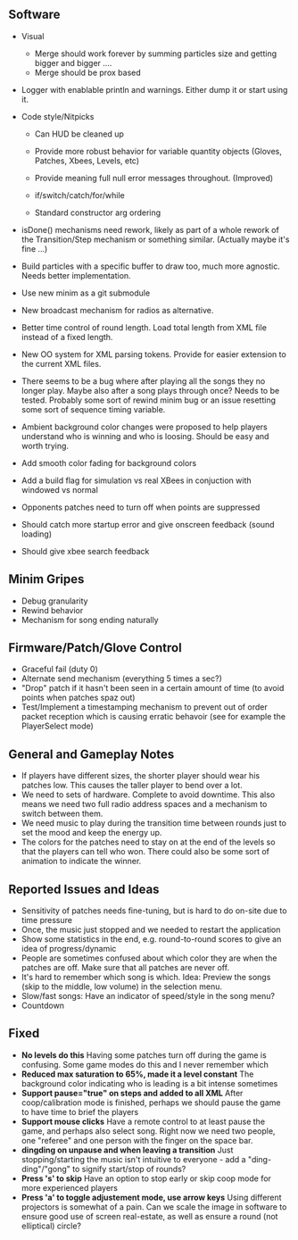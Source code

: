 Software
-----------------------------
* Visual
	* Merge should work forever by summing particles size and getting bigger and bigger ....
	* Merge should be prox based

* Logger with enablable println and warnings. Either dump it or start using it.

* Code style/Nitpicks
	* Can HUD be cleaned up

	* Provide more robust behavior for variable quantity objects (Gloves, Patches, Xbees, Levels, etc)
	* Provide meaning full null error messages throughout. (Improved)

	* if/switch/catch/for/while
	* Standard constructor arg ordering

* isDone() mechanisms need rework, likely as part of a whole rework of the Transition/Step mechanism or something similar. (Actually maybe it's fine ...)
* Build particles with a specific buffer to draw too, much more agnostic. Needs better implementation.
* Use new minim as a git submodule
* New broadcast mechanism for radios as alternative.
* Better time control of round length. Load total length from XML file instead of a fixed length.
* New OO system for XML parsing tokens. Provide for easier extension to the current XML files.
* There seems to be a bug where after playing all the songs they no longer play. Maybe also after a song plays through once? Needs to be tested. Probably some sort of rewind minim bug or an issue resetting some sort of sequence timing variable.
* Ambient background color changes were proposed to help players understand who is winning and who is loosing. Should be easy and worth trying.
* Add smooth color fading for background colors
* Add a build flag for simulation vs real XBees in conjuction with windowed vs normal
* Opponents patches need to turn off when points are suppressed

* Should catch more startup error and give onscreen feedback (sound loading)
* Should give xbee search feedback

Minim Gripes
-----------------------------
* Debug granularity
* Rewind behavior
* Mechanism for song ending naturally

Firmware/Patch/Glove Control
-----------------------------
* Graceful fail (duty 0)
* Alternate send mechanism (everything 5 times a sec?)
* "Drop" patch if it hasn't been seen in a certain amount of time (to avoid points when patches spaz out)
* Test/Implement a timestamping mechanism to prevent out of order packet reception which is causing erratic behavoir (see for example the PlayerSelect mode)

General and Gameplay Notes
-----------------------------
* If players have different sizes, the shorter player should wear his patches low. This causes the taller player to bend over a lot.
* We need to sets of hardware. Complete to avoid downtime. This also means we need two full radio address spaces and a mechanism to switch between them.
* We need music to play during the transition time between rounds just to set the mood and keep the energy up.
* The colors for the patches need to stay on at the end of the levels so that the players can tell who won. There could also be some sort of animation to indicate the winner.

Reported Issues and Ideas
-----------------------------
* Sensitivity of patches needs fine-tuning, but is hard to do on-site due to time pressure
* Once, the music just stopped and we needed to restart the application
* Show some statistics in the end, e.g. round-to-round scores to give an idea of progress/dynamic
* People are sometimes confused about which color they are when the patches are off. Make sure that all patches are never off.
* It's hard to remember which song is which. Idea: Preview the songs (skip to the middle, low volume) in the selection menu.
* Slow/fast songs: Have an indicator of speed/style in the song menu?
* Countdown

Fixed
-----------------------------
* **No levels do this** Having some patches turn off during the game is confusing. Some game modes do this and I never remember which
* **Reduced max saturation to 65%, made it a level constant** The background color indicating who is leading is a bit intense sometimes
* **Support pause="true" on steps and added to all XML** After coop/calibration mode is finished, perhaps we should pause the game to have time to brief the players
* **Support mouse clicks** Have a remote control to at least pause the game, and perhaps also select song. Right now we need two people, one "referee" and one person with the finger on the space bar.
* **dingding on unpause and when leaving a transition** Just stopping/starting the music isn't intuitive to everyone - add a "ding-ding"/"gong" to signify start/stop of rounds?
* **Press 's' to skip** Have an option to stop early or skip coop mode for more experienced players
* **Press 'a' to toggle adjustement mode, use arrow keys** Using different projectors is somewhat of a pain. Can we scale the image in software to ensure good use of screen real-estate, as well as ensure a round (not elliptical) circle?

